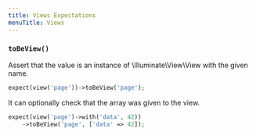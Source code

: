 ```yaml
---
title: Views Expectations
menuTitle: Views
---
```


### `toBeView()`

Assert that the value is an instance of \Illuminate\View\View with the given name.

```php
expect(view('page'))->toBeView('page');
 ```

It can optionally check that the array was given to the view.
```php
expect(view('page')->with('data', 42))
    ->toBeView('page', ['data' => 42]);
 ```



